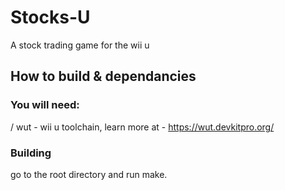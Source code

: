 # Stocks-U
A stock trading game for the wii u

## How to build & dependancies
### You will need:
/ wut - wii u toolchain, learn more at - https://wut.devkitpro.org/

### Building
go to the root directory and run make.
